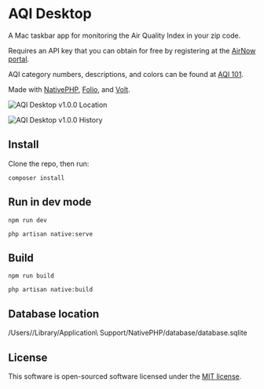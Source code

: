 # AQI Desktop

A Mac taskbar app for monitoring the Air Quality Index in your zip code.

Requires an API key that you can obtain for free by registering at the [AirNow portal](https://docs.airnowapi.org/login?index=).

AQI category numbers, descriptions, and colors can be found at [AQI 101](https://docs.airnowapi.org/aq101). 

Made with [NativePHP](), [Folio](), and [Volt]().

![AQI Desktop v1.0.0 Location](https://github.com/breadthe/aqi-desktop/assets/17433578/9a4d0188-bff7-4dfb-b88e-77f1a2ea3c55)

![AQI Desktop v1.0.0 History](https://github.com/breadthe/aqi-desktop/assets/17433578/4195a45c-97ab-43c9-8116-f2523a26a36c)

## Install

Clone the repo, then run:

```shell
composer install
```

## Run in dev mode

```shell
npm run dev

php artisan native:serve
```

## Build

```shell
npm run build

php artisan native:build
```

## Database location

/Users/<user>/Library/Application\ Support/NativePHP/database/database.sqlite

## License

This software is open-sourced software licensed under the [MIT license](https://opensource.org/licenses/MIT).
